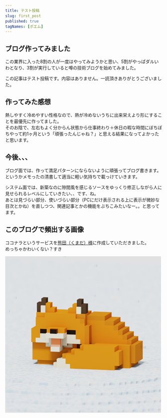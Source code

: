 ```yaml
---
title: テスト投稿
slug: first_post
published: true
tagNames: [ポエム]
---
```

## ブログ作ってみました
この業界に入った8割の人が一度はやってみようかと思い、5割がやっぱダルいわとなり、3割が実行していると噂の技術ブログを始めてみました。  

この記事はテスト投稿です。内容はありません。一読頂きありがとうございました。  

## 作ってみた感想
熱しやすく冷めやすい性格なので、熱が冷めないうちに出来栄えより形にすることを最優先に作ってました。  
そのお陰で、左右もよく分からん状態から仕事終わり＋休日の暇な時間にぼちぼちやって約1ヶ月という「頑張ったんじゃね？」と思える結果になってよかったと思います。  

## 今後、、、
ブログ面では、作って満足パターンにならないように頑張ってブログ書きます。  
というかメモったの清書して適当に軽い気持ちで載っけていきます。  

システム面では、新築なのに隙間風を感じるソースをゆっくり修正しながら人に見せられるレベルにしていきたい、、です、ね。  
あとは見づらい部分、使いづらい部分（PCにだけ表示される上に表示が微妙な目次とかね）を直しつつ、関連記事とかの機能をぶちこみたいなー。。と思ってます。  

## このブログで頻出する画像
ココナラというサービスを[熊田（くまだ）様](https://coconala.com/users/2964176)に作成していただきました。  
めっちゃかわいくない？すき  

![狐](images/0001/kitune500.png)
